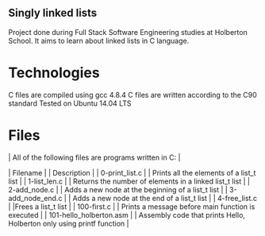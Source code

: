 ## Singly linked lists
Project done during Full Stack Software Engineering studies at Holberton School. It aims to learn about linked lists in C language.

# Technologies
C files are compiled using gcc 4.8.4
C files are written according to the C90 standard
Tested on Ubuntu 14.04 LTS
# Files
|  All of the following files are programs written in C:  |

| Filename | |	Description |
| 0-print_list.c | |	Prints all the elements of a list_t list |
| 1-list_len.c | |	Returns the number of elements in a linked list_t list |
| 2-add_node.c | |	Adds a new node at the beginning of a list_t list |
| 3-add_node_end.c | |	Adds a new node at the end of a list_t list |
| 4-free_list.c |	 |Frees a list_t list |
| 100-first.c | |	Prints a message before main function is executed |
| 101-hello_holberton.asm | |	Assembly code that prints Hello, Holberton only using printf function |
